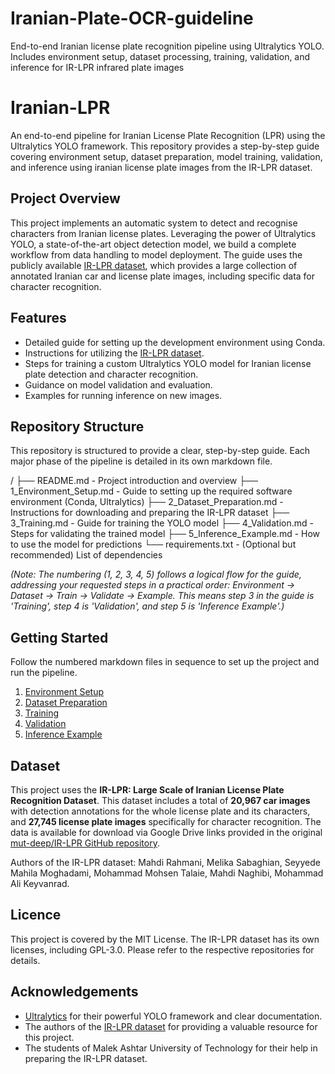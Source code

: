 # Iranian-Plate-OCR-guideline
End-to-end Iranian license plate recognition pipeline using Ultralytics YOLO. Includes environment setup, dataset processing, training, validation, and inference for IR-LPR infrared plate images
# Iranian-LPR

An end-to-end pipeline for Iranian License Plate Recognition (LPR) using the Ultralytics YOLO framework. This repository provides a step-by-step guide covering environment setup, dataset preparation, model training, validation, and inference using iranian license plate images from the IR-LPR dataset.

## Project Overview

This project implements an automatic system to detect and recognise characters from Iranian license plates. Leveraging the power of Ultralytics YOLO, a state-of-the-art object detection model, we build a complete workflow from data handling to model deployment. The guide uses the publicly available [IR-LPR dataset](https://github.com/mut-deep/IR-LPR), which provides a large collection of annotated Iranian car and license plate images, including specific data for character recognition.

## Features

*   Detailed guide for setting up the development environment using Conda.
*   Instructions for utilizing the [IR-LPR dataset](https://github.com/mut-deep/IR-LPR).
*   Steps for training a custom Ultralytics YOLO model for Iranian license plate detection and character recognition.
*   Guidance on model validation and evaluation.
*   Examples for running inference on new images.

## Repository Structure

This repository is structured to provide a clear, step-by-step guide. Each major phase of the pipeline is detailed in its own markdown file.

/ ├── README.md           - Project introduction and overview ├── 1_Environment_Setup.md - Guide to setting up the required software environment (Conda, Ultralytics) ├── 2_Dataset_Preparation.md - Instructions for downloading and preparing the IR-LPR dataset ├── 3_Training.md         - Guide for training the YOLO model ├── 4_Validation.md       - Steps for validating the trained model ├── 5_Inference_Example.md - How to use the model for predictions └── requirements.txt      - (Optional but recommended) List of dependencies

*(Note: The numbering (1, 2, 3, 4, 5) follows a logical flow for the guide, addressing your requested steps in a practical order: Environment -> Dataset -> Train -> Validate -> Example. This means step 3 in the guide is 'Training', step 4 is 'Validation', and step 5 is 'Inference Example'.)*

## Getting Started

Follow the numbered markdown files in sequence to set up the project and run the pipeline.

1.  [Environment Setup](1_Environment_Setup.md)
2.  [Dataset Preparation](2_Dataset_Preparation.md)
3.  [Training](3_Training.md)
4.  [Validation](4_Validation.md)
5.  [Inference Example](5_Inference_Example.md)

## Dataset

This project uses the **IR-LPR: Large Scale of Iranian License Plate Recognition Dataset**. This dataset includes a total of **20,967 car images** with detection annotations for the whole license plate and its characters, and **27,745 license plate images** specifically for character recognition. The data is available for download via Google Drive links provided in the original [mut-deep/IR-LPR GitHub repository](https://github.com/mut-deep/IR-LPR).

Authors of the IR-LPR dataset: Mahdi Rahmani, Melika Sabaghian, Seyyede Mahila Moghadami, Mohammad Mohsen Talaie, Mahdi Naghibi, Mohammad Ali Keyvanrad.

## Licence

This project is covered by the MIT License. The IR-LPR dataset has its own licenses, including GPL-3.0. Please refer to the respective repositories for details.

## Acknowledgements

*   [Ultralytics](https://github.com/ultralytics/ultralytics) for their powerful YOLO framework and clear documentation.
*   The authors of the [IR-LPR dataset](https://github.com/mut-deep/IR-LPR) for providing a valuable resource for this project.
*   The students of Malek Ashtar University of Technology for their help in preparing the IR-LPR dataset.
